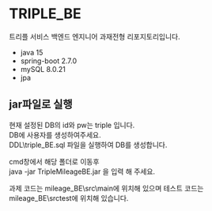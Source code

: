 # TRIPLE_BE
트리플 서비스 백엔드 엔지니어 과재전형 리포지토리입니다.   

- java 15   
- spring-boot 2.7.0   
- mySQL 8.0.21   
- jpa

## jar파일로 실행

현재 설정된 DB의 id와 pw는 triple 입니다.   
DB에 사용자를 생성하여주세요.    
DDL\triple_BE.sql 파일을 실행하여 DB를 생성합니다.   

cmd창에서 해당 폴더로 이동후   
java -jar TripleMileageBE.jar 을 입력 해 주세요.   


과제 코드는 mileage_BE\src\main에 위치해 있으며
테스트 코드는 mileage_BE\srctest에 위치해 있습니다.
